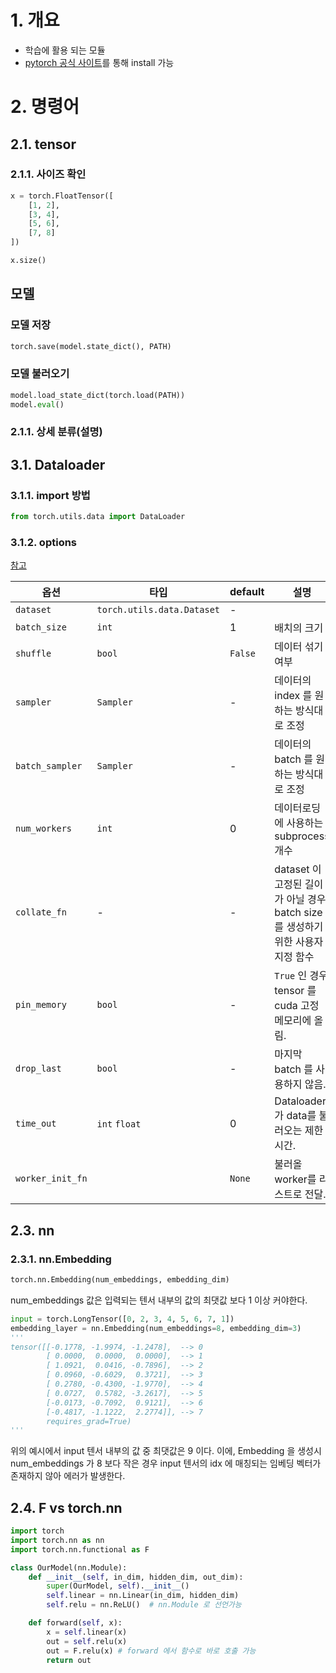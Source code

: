 # 1. 개요

- 학습에 활용 되는 모듈
- [pytorch 공식 사이트](https://pytorch.org/get-started/locally/)를 통해 install 가능

# 2. 명령어

## 2.1. tensor

### 2.1.1. 사이즈 확인

```python
x = torch.FloatTensor([
    [1, 2],
    [3, 4],
    [5, 6],
    [7, 8]
])

x.size()
```



## 모델

### 모델 저장

```python
torch.save(model.state_dict(), PATH)
```

### 모델 불러오기

```python
model.load_state_dict(torch.load(PATH))
model.eval()
```





### 2.1.1. 상세 분류(설명)

## 3.1. Dataloader

### 3.1.1. import 방법

```python
from torch.utils.data import DataLoader
```

### 3.1.2. options

[참고](https://subinium.github.io/pytorch-dataloader/)

| 옵션             | 타입                       | default | 설명                                                         |
| ---------------- | -------------------------- | ------- | ------------------------------------------------------------ |
| `dataset`        | `torch.utils.data.Dataset` | -       |                                                              |
| `batch_size`     | `int`                      | 1       | 배치의 크기                                                  |
| `shuffle`        | `bool`                     | `False` | 데이터 섞기 여부                                             |
| `sampler`        | `Sampler`                  | -       | 데이터의 index 를 원하는 방식대로 조정                       |
| `batch_sampler`  | `Sampler`                  | -       | 데이터의 batch 를 원하는 방식대로 조정                       |
| `num_workers`    | `int`                      | 0       | 데이터로딩에 사용하는 subprocess 개수                        |
| `collate_fn`     | -                          | -       | dataset 이 고정된 길이가 아닐 경우 batch size 를 생성하기 위한 사용자 지정 함수 |
| `pin_memory`     | `bool`                     | -       | `True` 인 경우 tensor 를 cuda 고정 메모리에 올림.            |
| `drop_last`      | `bool`                     | -       | 마지막 batch 를 사용하지 않음.                               |
| `time_out`       | `int` `float`              | 0       | Dataloader 가 data를 불러오는 제한시간.                      |
| `worker_init_fn` |                            | `None`  | 불러올 worker를 리스트로 전달.                               |

## 2.3. nn

### 2.3.1. nn.Embedding

```python
torch.nn.Embedding(num_embeddings, embedding_dim)
```

num_embeddings 값은 입력되는 텐서 내부의 값의 최댓값 보다 1 이상 커야한다.

```python
input = torch.LongTensor([0, 2, 3, 4, 5, 6, 7, 1])
embedding_layer = nn.Embedding(num_embeddings=8, embedding_dim=3)
'''
tensor([[-0.1778, -1.9974, -1.2478],  --> 0
        [ 0.0000,  0.0000,  0.0000],  --> 1
        [ 1.0921,  0.0416, -0.7896],  --> 2
        [ 0.0960, -0.6029,  0.3721],  --> 3
        [ 0.2780, -0.4300, -1.9770],  --> 4
        [ 0.0727,  0.5782, -3.2617],  --> 5
        [-0.0173, -0.7092,  0.9121],  --> 6
        [-0.4817, -1.1222,  2.2774]], --> 7
        requires_grad=True)
'''
```

위의 예시에서 input 텐서 내부의 값 중 최댓값은 9 이다. 이에, Embedding 을 생성시 num_embeddings 가 8 보다 작은 경우 input 텐서의 idx 에 매칭되는 임베딩 벡터가 존재하지 않아 에러가 발생한다.



## 2.4. F vs torch.nn

```python
import torch
import torch.nn as nn
import torch.nn.functional as F

class OurModel(nn.Module):
    def __init__(self, in_dim, hidden_dim, out_dim):
        super(OurModel, self).__init__()
        self.linear = nn.Linear(in_dim, hidden_dim)
        self.relu = nn.ReLU()  # nn.Module 로 선언가능

    def forward(self, x):
        x = self.linear(x)
        out = self.relu(x) 
        out = F.relu(x) # forward 에서 함수로 바로 호출 가능 
        return out
```





